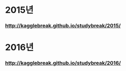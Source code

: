 # 2015년
### http://kagglebreak.github.io/studybreak/2015/

# 2016년
### http://kagglebreak.github.io/studybreak/2016/

